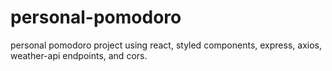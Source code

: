 # personal-pomodoro
personal pomodoro project using react, styled components, express, axios, weather-api endpoints, and cors. 
